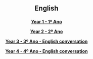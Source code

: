 <h2> 
<p align="center">
English
</p>
</h2>

<!--<h3> 
<p align="center">
2018-2019
</p>
</h3>-->

<h4>
<p align="center">
  <a href="https://tangerina-pt.github.io/English/Year1">Year 1  -  1º Ano</a>
  <br>
</p>
<p align="center">
  <a href="https://tangerina-pt.github.io/English/Year2">Year 2  -  2º Ano</a>
  <br>
</p>
<p align="center">
  <a href="https://tangerina-pt.github.io/English/Year3">Year 3  -  3º Ano - English conversation</a>
  <br>
</p>
<p align="center">
  <a href="https://tangerina-pt.github.io/English/Year4">Year 4  -  4º Ano - English conversation</a>
  <br>
</p>
</h4>
